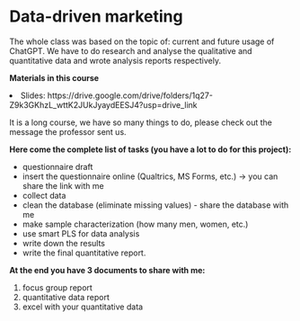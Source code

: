# Data-driven marketing

The whole class was based on the topic of: current and future usage of ChatGPT. We have to do research and analyse the qualitative and quantitative data and wrote analysis reports respectively.

**Materials in this course**
<li>Slides: https://drive.google.com/drive/folders/1q27-Z9k3GKhzL_wttK2JUkJyaydEESJ4?usp=drive_link </li>

It is a long course, we have so many things to do, please check out the message the professor sent us.

**Here come the complete list of tasks (you have a lot to do for this project):**

- questionnaire draft
- insert the questionnaire online (Qualtrics, MS Forms, etc.) -> you can share the link with me
- collect data
- clean the database (eliminate missing values) - share the database with me
- make sample characterization (how many men, women, etc.)
- use smart PLS for data analysis
- write down the results
- write the final quantitative report.

**At the end you have 3 documents to share with me:**
1) focus group report
2) quantitative data report
3) excel with your quantitative data
